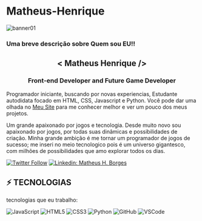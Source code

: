 # Matheus-Henrique
![banner01](https://user-images.githubusercontent.com/60525913/98497204-203c7e80-2222-11eb-818a-a1a749de0575.jpg)

<h3 aling="center">Uma breve descrição sobre Quem sou EU!!</h3> 

<h2 align="center">< Matheus Henrique /></h2>
<h3 align="center">Front-end Developer and Future Game Developer</h3>

Programador iniciante, buscando por novas experiencias, Estudante autodidata focado em HTML, CSS, Javascript e Python. Você pode dar uma olhada no [Meu Site](https://matheus-hb42.github.io/Portfolio/) para me conhecer melhor e ver um pouco dos meus projetos.

Um grande apaixonado por jogos e tecnologia. Desde muito novo sou apaixonado por jogos, por todas suas dinâmicas e possibilidades de criação. Minha grande ambição é me tornar um programador de jogos de sucesso; me inseri no meio tecnologico pois é um universo gigantesco, com milhões de possibilidades que amo explorar todos os dias.


[![Twitter Follow](https://img.shields.io/twitter/follow/Matt_Henriq42?style=social)](https://twitter.com/Matt_Henriq42)
[![Linkedin: Matheus H. Borges](https://img.shields.io/badge/-Linkedin-blue?style=flat-square&logo=Linkedin&logoColor=white&link=https://www.linkedin.com/in/matheus-henrique-b-a20235126/)](https://www.linkedin.com/in/matheus-henrique-b-a20235126/)

## ⚡ TECNOLOGIAS

tecnologias que eu trabalho:

![JavaScript](https://img.shields.io/badge/-JavaScript-black?style=flat-square&logo=javascript)
![HTML5](https://img.shields.io/badge/-HTML5-E34F26?style=flat-square&logo=html5&logoColor=white)
![CSS3](https://img.shields.io/badge/-CSS3-1572B6?style=flat-square&logo=css3)
![Python](https://img.shields.io/badge/-Python-green)
![GitHub](https://img.shields.io/badge/-GitHub-181717?style=flat-square&logo=github)
![VSCode](https://img.shields.io/badge/-VSCode-007ACC?style=flat-square&logo=visual-studio-code&logoColor=white)
